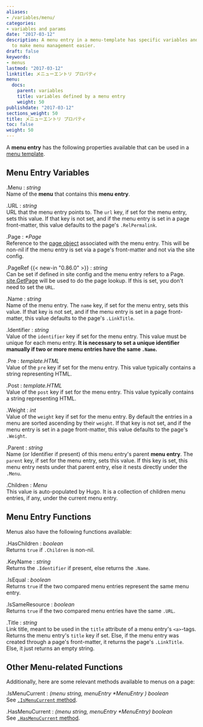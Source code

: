 ```yaml
---
aliases:
- /variables/menu/
categories:
- variables and params
date: "2017-03-12"
description: A menu entry in a menu-template has specific variables and functions
  to make menu management easier.
draft: false
keywords:
- menus
lastmod: "2017-03-12"
linktitle: メニューエントリ プロパティ
menu:
  docs:
    parent: variables
    title: variables defined by a menu entry
    weight: 50
publishdate: "2017-03-12"
sections_weight: 50
title: メニューエントリ プロパティ
toc: false
weight: 50
---
```


A **menu entry** has the following properties available that can be used in a
[menu template][menu-template].

## Menu Entry Variables

.Menu
: _string_ <br />
Name of the **menu** that contains this **menu entry**.

.URL
: _string_ <br />
URL that the menu entry points to. The `url` key, if set for the menu entry,
sets this value. If that key is not set, and if the menu entry is set in a page
front-matter, this value defaults to the page's `.RelPermalink`.

.Page
: _\*Page_ <br />
Reference to the [page object][page-object] associated with the menu entry. This
will be non-nil if the menu entry is set via a page's front-matter and not via
the site config.

.PageRef {{< new-in "0.86.0" >}}
: _string_ <br /> Can be set if defined in site config and the menu entry refers to a Page. [site.GetPage](/functions/getpage/) will be used to do the page lookup. If this is set, you don't need to set the `URL`.

.Name
: _string_ <br />
Name of the menu entry. The `name` key, if set for the menu entry, sets
this value. If that key is not set, and if the menu entry is set in a page
front-matter, this value defaults to the page's `.LinkTitle`.

.Identifier
: _string_ <br />
Value of the `identifier` key if set for the menu entry. This value must be
unique for each menu entry. **It is necessary to set a unique identifier
manually if two or more menu entries have the same `.Name`.**

.Pre
: _template.HTML_ <br />
Value of the `pre` key if set for the menu entry. This value typically contains
a string representing HTML.

.Post
: _template.HTML_ <br />
Value of the `post` key if set for the menu entry. This value typically contains
a string representing HTML.

.Weight
: _int_ <br />
Value of the `weight` key if set for the menu entry. By default the entries in
a menu are sorted ascending by their `weight`. If that key is not set, and if
the menu entry is set in a page front-matter, this value defaults to the page's
`.Weight`.

.Parent
: _string_ <br />
Name (or Identifier if present) of this menu entry's parent **menu entry**. The
`parent` key, if set for the menu entry, sets this value. If this key is set,
this menu entry nests under that parent entry, else it nests directly under the
`.Menu`.

.Children
: _Menu_ <br />
This value is auto-populated by Hugo. It is a collection of children menu
entries, if any, under the current menu entry.

## Menu Entry Functions

Menus also have the following functions available:

.HasChildren
: _boolean_ <br />
Returns `true` if `.Children` is non-nil.

.KeyName
: _string_ <br />
Returns the `.Identifier` if present, else returns the `.Name`.

.IsEqual
: _boolean_ <br />
Returns `true` if the two compared menu entries represent the same menu entry.

.IsSameResource
: _boolean_ <br />
Returns `true` if the two compared menu entries have the same `.URL`.

.Title
: _string_ <br />
Link title, meant to be used in the `title` attribute of a menu entry's
`<a>`-tags.  Returns the menu entry's `title` key if set. Else, if the menu
entry was created through a page's front-matter, it returns the page's
`.LinkTitle`. Else, it just returns an empty string.

## Other Menu-related Functions

Additionally, here are some relevant methods available to menus on a page:

.IsMenuCurrent
: _(menu string, menuEntry *MenuEntry ) boolean_ <br />
See [`.IsMenuCurrent` method](/functions/ismenucurrent/).

.HasMenuCurrent
: _(menu string, menuEntry *MenuEntry) boolean_ <br />
See [`.HasMenuCurrent` method](/functions/hasmenucurrent/).

[menu-template]: /templates/menu-templates/
[page-object]: /variables/page/
